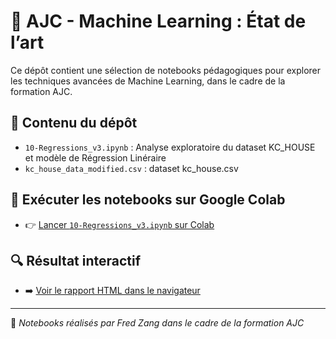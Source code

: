 # 🧠 AJC - Machine Learning : État de l’art

Ce dépôt contient une sélection de notebooks pédagogiques pour explorer les techniques avancées de Machine Learning, dans le cadre de la formation AJC.

## 📁 Contenu du dépôt

- `10-Regressions_v3.ipynb` : Analyse exploratoire du dataset KC_HOUSE et modèle de Régression Linéraire
- `kc_house_data_modified.csv` : dataset kc_house.csv


## 🚀 Exécuter les notebooks sur Google Colab

- 👉 [Lancer `10-Regressions_v3.ipynb` sur Colab](https://colab.research.google.com/github/Fred-Zang/AJC-ML_etat_art/blob/main/10-Regressions_v3.ipynb)
  
## 🔍 Résultat interactif

- ➡️ [Voir le rapport HTML dans le navigateur](https://raw.githack.com/Fred-Zang/AJC-ML_etat_art/main/0.0_Carte_de_l_IA-2025.html)



---

📌 *Notebooks réalisés par Fred Zang dans le cadre de la formation AJC*

